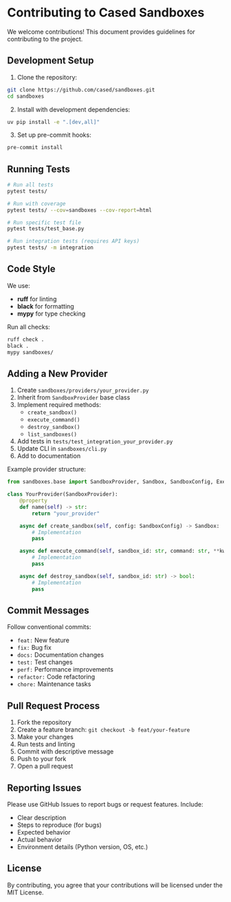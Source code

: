 # Contributing to Cased Sandboxes

We welcome contributions! This document provides guidelines for contributing to the project.

## Development Setup

1. Clone the repository:
```bash
git clone https://github.com/cased/sandboxes.git
cd sandboxes
```

2. Install with development dependencies:
```bash
uv pip install -e ".[dev,all]"
```

3. Set up pre-commit hooks:
```bash
pre-commit install
```

## Running Tests

```bash
# Run all tests
pytest tests/

# Run with coverage
pytest tests/ --cov=sandboxes --cov-report=html

# Run specific test file
pytest tests/test_base.py

# Run integration tests (requires API keys)
pytest tests/ -m integration
```

## Code Style

We use:
- **ruff** for linting
- **black** for formatting
- **mypy** for type checking

Run all checks:
```bash
ruff check .
black .
mypy sandboxes/
```

## Adding a New Provider

1. Create `sandboxes/providers/your_provider.py`
2. Inherit from `SandboxProvider` base class
3. Implement required methods:
   - `create_sandbox()`
   - `execute_command()`
   - `destroy_sandbox()`
   - `list_sandboxes()`
4. Add tests in `tests/test_integration_your_provider.py`
5. Update CLI in `sandboxes/cli.py`
6. Add to documentation

Example provider structure:
```python
from sandboxes.base import SandboxProvider, Sandbox, SandboxConfig, ExecutionResult

class YourProvider(SandboxProvider):
    @property
    def name(self) -> str:
        return "your_provider"

    async def create_sandbox(self, config: SandboxConfig) -> Sandbox:
        # Implementation
        pass

    async def execute_command(self, sandbox_id: str, command: str, **kwargs) -> ExecutionResult:
        # Implementation
        pass

    async def destroy_sandbox(self, sandbox_id: str) -> bool:
        # Implementation
        pass
```

## Commit Messages

Follow conventional commits:
- `feat:` New feature
- `fix:` Bug fix
- `docs:` Documentation changes
- `test:` Test changes
- `perf:` Performance improvements
- `refactor:` Code refactoring
- `chore:` Maintenance tasks

## Pull Request Process

1. Fork the repository
2. Create a feature branch: `git checkout -b feat/your-feature`
3. Make your changes
4. Run tests and linting
5. Commit with descriptive message
6. Push to your fork
7. Open a pull request

## Reporting Issues

Please use GitHub Issues to report bugs or request features. Include:
- Clear description
- Steps to reproduce (for bugs)
- Expected behavior
- Actual behavior
- Environment details (Python version, OS, etc.)

## License

By contributing, you agree that your contributions will be licensed under the MIT License.